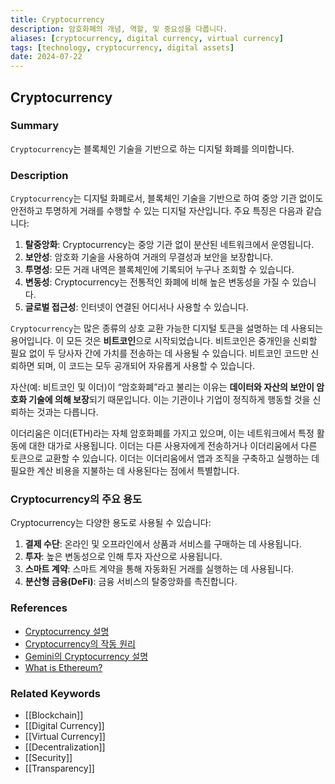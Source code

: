 ```yaml
---
title: Cryptocurrency
description: 암호화폐의 개념, 역할, 및 중요성을 다룹니다.
aliases: [cryptocurrency, digital currency, virtual currency]
tags: [technology, cryptocurrency, digital assets]
date: 2024-07-22
---
```


## Cryptocurrency

### Summary

`Cryptocurrency`는 블록체인 기술을 기반으로 하는 디지털 화폐를 의미합니다.

### Description

`Cryptocurrency`는 디지털 화폐로서, 블록체인 기술을 기반으로 하여 중앙 기관 없이도 안전하고 투명하게 거래를 수행할 수 있는 디지털 자산입니다. 주요 특징은 다음과 같습니다:

1. **탈중앙화**: Cryptocurrency는 중앙 기관 없이 분산된 네트워크에서 운영됩니다.
2. **보안성**: 암호화 기술을 사용하여 거래의 무결성과 보안을 보장합니다.
3. **투명성**: 모든 거래 내역은 블록체인에 기록되어 누구나 조회할 수 있습니다.
4. **변동성**: Cryptocurrency는 전통적인 화폐에 비해 높은 변동성을 가질 수 있습니다.
5. **글로벌 접근성**: 인터넷이 연결된 어디서나 사용할 수 있습니다.

`Cryptocurrency`는 많은 종류의 상호 교환 가능한 디지털 토큰을 설명하는 데 사용되는 용어입니다. 이 모든 것은 **비트코인**으로 시작되었습니다. 비트코인은 중개인을 신뢰할 필요 없이 두 당사자 간에 가치를 전송하는 데 사용될 수 있습니다. 비트코인 코드만 신뢰하면 되며, 이 코드는 모두 공개되어 자유롭게 사용할 수 있습니다.

자산(예: 비트코인 및 이더)이 “암호화폐”라고 불리는 이유는 **데이터와 자산의 보안이 암호화 기술에 의해 보장**되기 때문입니다. 이는 기관이나 기업이 정직하게 행동할 것을 신뢰하는 것과는 다릅니다.

이더리움은 이더(ETH)라는 자체 암호화폐를 가지고 있으며, 이는 네트워크에서 특정 활동에 대한 대가로 사용됩니다. 이더는 다른 사용자에게 전송하거나 이더리움에서 다른 토큰으로 교환할 수 있습니다. 이더는 이더리움에서 앱과 조직을 구축하고 실행하는 데 필요한 계산 비용을 지불하는 데 사용된다는 점에서 특별합니다.

### Cryptocurrency의 주요 용도

Cryptocurrency는 다양한 용도로 사용될 수 있습니다:

1. **결제 수단**: 온라인 및 오프라인에서 상품과 서비스를 구매하는 데 사용됩니다.
2. **투자**: 높은 변동성으로 인해 투자 자산으로 사용됩니다.
3. **스마트 계약**: 스마트 계약을 통해 자동화된 거래를 실행하는 데 사용됩니다.
4. **분산형 금융(DeFi)**: 금융 서비스의 탈중앙화를 촉진합니다.

### References

- [Cryptocurrency 설명](https://en.wikipedia.org/wiki/Cryptocurrency)
- [Cryptocurrency의 작동 원리](https://ethereum.org/en/glossary/#cryptocurrency)
- [Gemini의 Cryptocurrency 설명](https://www.gemini.com/cryptopedia/search?query=cryptocurrency)
- [What is Ethereum?](https://ethereum.org/en/what-is-ethereum/)

### Related Keywords

- [[Blockchain]]
- [[Digital Currency]]
- [[Virtual Currency]]
- [[Decentralization]]
- [[Security]]
- [[Transparency]]
